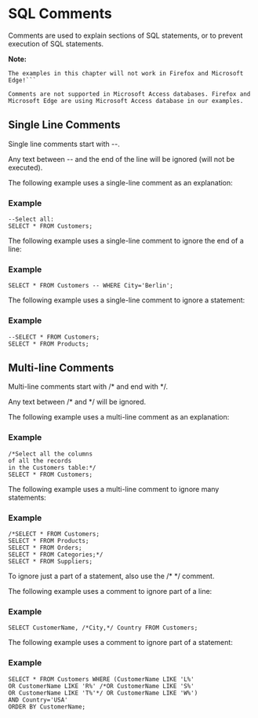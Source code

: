 # SQL Comments
Comments are used to explain sections of SQL statements, or to prevent execution of SQL statements.

**Note:** 
```
The examples in this chapter will not work in Firefox and Microsoft Edge!```

Comments are not supported in Microsoft Access databases. Firefox and Microsoft Edge are using Microsoft Access database in our examples.
```

## Single Line Comments
Single line comments start with --.

Any text between -- and the end of the line will be ignored (will not be executed).

The following example uses a single-line comment as an explanation:

### Example
```
--Select all:
SELECT * FROM Customers;
```

The following example uses a single-line comment to ignore the end of a line:

### Example
```
SELECT * FROM Customers -- WHERE City='Berlin';
```

The following example uses a single-line comment to ignore a statement:

### Example
```
--SELECT * FROM Customers;
SELECT * FROM Products;
```

## Multi-line Comments
Multi-line comments start with /* and end with */.

Any text between /* and */ will be ignored.

The following example uses a multi-line comment as an explanation:

### Example
```
/*Select all the columns
of all the records
in the Customers table:*/
SELECT * FROM Customers;
```

The following example uses a multi-line comment to ignore many statements:

### Example
```
/*SELECT * FROM Customers;
SELECT * FROM Products;
SELECT * FROM Orders;
SELECT * FROM Categories;*/
SELECT * FROM Suppliers;
```

To ignore just a part of a statement, also use the /* */ comment.

The following example uses a comment to ignore part of a line:

### Example
```
SELECT CustomerName, /*City,*/ Country FROM Customers;
```

The following example uses a comment to ignore part of a statement:

### Example
```
SELECT * FROM Customers WHERE (CustomerName LIKE 'L%'
OR CustomerName LIKE 'R%' /*OR CustomerName LIKE 'S%'
OR CustomerName LIKE 'T%'*/ OR CustomerName LIKE 'W%')
AND Country='USA'
ORDER BY CustomerName;
```